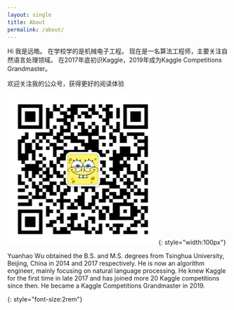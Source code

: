 ```yaml
---
layout: single
title: About
permalink: /about/
---
```

Hi 我是远皓。
在学校学的是机械电子工程。
现在是一名算法工程师，主要关注自然语言处理领域。
在2017年底初识Kaggle，2019年成为Kaggle Competitions Grandmaster。

欢迎关注我的公众号，获得更好的阅读体验

![QR](/assets/qr.jpeg){: style="width:100px"}

Yuanhao Wu obtained the B.S. and M.S. degrees from Tsinghua University, Beijing, China in 2014 and 2017 respectively. He is now an algorithm engineer, mainly focusing on natural language processing. He knew Kaggle for the first time in late 2017 and has joined more 20 Kaggle competitions since then. He became a Kaggle Competitions Grandmaster in 2019.

[<i class="fab fa-fw fa-kaggle" aria-hidden="true"></i>](https://www.kaggle.com/wuyhbb)
[<i class="fab fa-fw fa-github" aria-hidden="true"></i>](https://github.com/thuwyh)
[<i class="fab fa-fw fa-zhihu" aria-hidden="true"></i>](https://www.linkedin.com/in/yuanhao-wu-78b93684/)
[<i class="fab fa-fw fa-linkedin" aria-hidden="true"></i>](https://www.zhihu.com/people/fjshwyh)
{: style="font-size:2rem"}